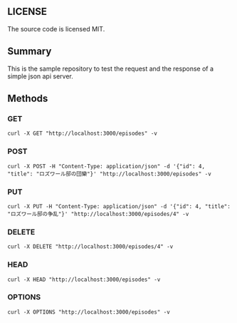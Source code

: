 ## LICENSE
The source code is licensed MIT.

## Summary
This is the sample repository to test the request and the response of a simple json api server.   

## Methods
### GET
`curl -X GET "http://localhost:3000/episodes" -v`

### POST
`curl -X POST -H "Content-Type: application/json" -d '{"id": 4, "title": "ロズワール邸の団欒"}' "http://localhost:3000/episodes" -v`

### PUT 
`curl -X PUT -H "Content-Type: application/json" -d '{"id": 4, "title": "ロズワール邸の争乱"}' "http://localhost:3000/episodes/4" -v`

### DELETE
`curl -X DELETE "http://localhost:3000/episodes/4" -v`

### HEAD
`curl -X HEAD "http://localhost:3000/episodes" -v`

### OPTIONS 
`curl -X OPTIONS "http://localhost:3000/episodes" -v`